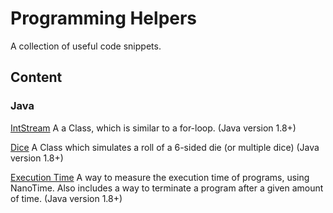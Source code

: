 # Programming Helpers

A collection of useful code snippets.

## Content

### Java
[IntStream](https://github.com/samderdritte/programming-helpers/blob/master/javaExamples/src/javaExamples/IntStreamExample.java)
A a Class, which is similar to a for-loop. (Java version 1.8+)  

[Dice](https://github.com/samderdritte/programming-helpers/blob/master/javaExamples/src/javaExamples/Dice.java) A Class which simulates a roll of a 6-sided die (or multiple dice) (Java version 1.8+)

[Execution Time](https://github.com/samderdritte/programming-helpers/blob/master/javaExamples/src/javaExamples/ExecutionTime.java) A way to measure the execution time of programs, using NanoTime. Also includes a way to terminate a program after a given amount of time. (Java version 1.8+)
